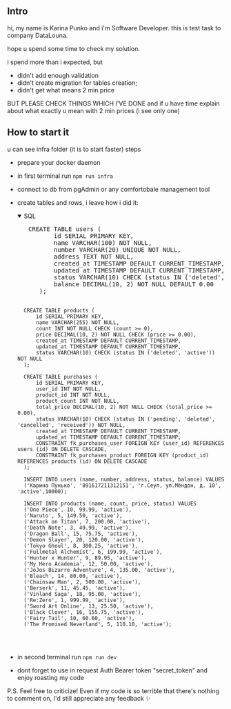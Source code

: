 ## Intro
hi, my name is Karina Punko and i'm Software Developer.
this is test task to company DataLouna.

hope u spend some time to check my solution.

i spend more than i expected, but 
- didn't add enough validation 
- didn't create migration for tables creation;
- didn't get what means 2 min price

BUT PLEASE CHECK THINGS WHICH I'VE DONE
and if u have time explain about what exactly u mean with 2 min prices (i see only one)

## How to start it
u can see infra folder (it is to start faster)
steps
- prepare your docker daemon 
- in first terminal run `npm run infra`
- connect to db from pgAdmin or any comfortobale management tool
- create tables and rows, i leave how i did it:
    <details open>
    <summary>SQL</summary>
    <pre>
     CREATE TABLE users (
            id SERIAL PRIMARY KEY,
            name VARCHAR(100) NOT NULL,
            number VARCHAR(20) UNIQUE NOT NULL,
            address TEXT NOT NULL,
            created_at TIMESTAMP DEFAULT CURRENT_TIMESTAMP,
            updated_at TIMESTAMP DEFAULT CURRENT_TIMESTAMP,
            status VARCHAR(10) CHECK (status IN ('deleted', 'active', 'banned')) NOT NULL,
            balance DECIMAL(10, 2) NOT NULL DEFAULT 0.00
        );

        CREATE TABLE products (
            id SERIAL PRIMARY KEY,
            name VARCHAR(255) NOT NULL,
            count INT NOT NULL CHECK (count >= 0),
            price DECIMAL(10, 2) NOT NULL CHECK (price >= 0.00),
            created_at TIMESTAMP DEFAULT CURRENT_TIMESTAMP,
            updated_at TIMESTAMP DEFAULT CURRENT_TIMESTAMP,
            status VARCHAR(10) CHECK (status IN ('deleted', 'active')) NOT NULL
        );

        CREATE TABLE purchases (
            id SERIAL PRIMARY KEY,
            user_id INT NOT NULL,
            product_id INT NOT NULL,
            product_count INT NOT NULL,
            total_price DECIMAL(10, 2) NOT NULL CHECK (total_price >= 0.00),
            status VARCHAR(10) CHECK (status IN ('pending', 'deleted', 'cancelled', 'received')) NOT NULL,
            created_at TIMESTAMP DEFAULT CURRENT_TIMESTAMP,
            updated_at TIMESTAMP DEFAULT CURRENT_TIMESTAMP,
            CONSTRAINT fk_purchases_user FOREIGN KEY (user_id) REFERENCES users (id) ON DELETE CASCADE,
            CONSTRAINT fk_purchases_product FOREIGN KEY (product_id) REFERENCES products (id) ON DELETE CASCADE
        );

        INSERT INTO users (name, number, address, status, balance) VALUES
        ('Карина Пунько', '891617211312151', 'г.Сеул, ул.Мёндон, д. 10', 'active',10000);

        INSERT INTO products (name, count, price, status) VALUES
        ('One Piece', 10, 99.99, 'active'),
        ('Naruto', 5, 149.50, 'active'),
        ('Attack on Titan', 7, 200.00, 'active'),
        ('Death Note', 3, 49.99, 'active'),
        ('Dragon Ball', 15, 75.75, 'active'),
        ('Demon Slayer', 20, 120.00, 'active'),
        ('Tokyo Ghoul', 8, 300.25, 'active'),
        ('Fullmetal Alchemist', 6, 199.99, 'active'),
        ('Hunter x Hunter', 9, 89.95, 'active'),
        ('My Hero Academia', 12, 50.00, 'active'),
        ('JoJos Bizarre Adventure', 4, 135.00, 'active'),
        ('Bleach', 14, 80.00, 'active'),
        ('Chainsaw Man', 2, 500.00, 'active'),
        ('Berserk', 11, 45.45, 'active'),
        ('Vinland Saga', 18, 95.00, 'active'),
        ('Re:Zero', 1, 999.99, 'active'),
        ('Sword Art Online', 13, 25.50, 'active'),
        ('Black Clover', 16, 155.75, 'active'),
        ('Fairy Tail', 10, 60.60, 'active'),
        ('The Promised Neverland', 5, 110.10, 'active');
    </pre>
    </details>
-  in second terminal run `npm run dev`
-  dont forget to use in request Auth Bearer token "secret_token" and enjoy roasting my code

P.S. Feel free to criticize! Even if my code is so terrible that there's nothing to comment on, I'd still appreciate any feedback :sparkles:
